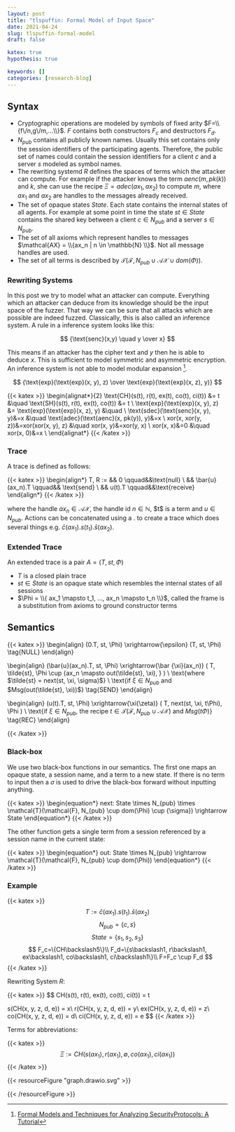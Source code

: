 ```yaml
---
layout: post
title: "tlspuffin: Formal Model of Input Space"
date: 2021-04-24
slug: tlspuffin-formal-model
draft: false

katex: true
hypothesis: true

keywords: []
categories: [research-blog]
---
```




## Syntax

* Cryptographic operations are modeled by symbols of fixed arity $F=\\{f\/n,g\/m,...\\}$. $F$ contains both constructors $F_c$ and destructors $F_d$.
* $N_{pub}$ contains all publicly known names. Usually this set contains only the session identifiers of the participating agents. Therefore, the public set of names could contain the session identifiers for a client $c$ and a server $s$ modeled as symbol names.
* The rewriting systemd $R$ defines the spaces of terms which the attacker can compute. For example if the attacker knows the term $aenc(m, pk(k))$ and $k$, she can use the recipe $\Xi=adec(ax_1, ax_2)$ to compute $m$, where $ax_1$ and $ax_2$ are handles to the messages already received.
* The set of opaque states $State$. Each state contains the internal states of all agents. For example at some point in time the state $st \in State$ contains the shared key between a client $c \in N_{pub}$ and a server $s  \in N_{pub}$.
* The set of all axioms which represent handles to messages $\mathcal{AX} = \\{ax_n | n \in \mathbb{N} \\}$. Not all message handles are used.
* The set of all terms is described by $\mathcal{T}(\mathcal{F}, N_{pub} \cup \mathcal{AX} \cup dom(\Phi))$.
<!--
* A rewriting system is usually not enough when the protocol contains terms like $g^{ab}$ as there is no way to know that it is equal to $g^{ba}$. As this kind of computation is important in DH, the attack should be able to reason about it.
-->

### Rewriting Systems

In this post we try to model what an attacker can compute. Everything which an attacker can deduce from its knowledge should be the input space of the fuzzer. That way we can be sure that all attacks which are possible are indeed fuzzed. Classically, this is also called an inference system. A rule in a inference system looks like this:

$$
{\text{senc}(x,y) \quad y \over x}
$$

This means if an attacker has the cipher text and $y$ then he is able to deduce $x$. This is sufficient to model symmetric and asymmetric encryption. An inference system is not able to model modular expansion [^1].

$$
{\text{exp}(\text{exp}(x, y), z) \over \text{exp}(\text{exp}(x, z), y)}
$$


{{< katex >}}
\begin{alignat*}{2}
\text{CH}(s(t), r(t), ex(t), co(t), ci(t)) &= t                     &\quad 
\text{SH}(s(t), r(t), ex(t), co(t)) &= t                            \\
\text{exp}(\text{exp}(x, y), z) &= \text{exp}(\text{exp}(x, z), y)  &\quad 
                                                                    \\
\text{sdec}(\text{senc}(x, y), y)&=x                                &\quad
\text{adec}(\text{aenc}(x, pk(y)), y)&=x                            \\
xor(x, xor(y, z))&=xor(xor(x, y), z)                                &\quad
xor(x, y)&=xor(y, x)                                                \\
xor(x, x)&=0                                                        &\quad
xor(x, 0)&=x                                                        \\
\end{alignat*}
{{< /katex >}}

### Trace

A trace is defined as follows:

{{< katex >}}
\begin{align*}
T, R := && 0                \qquad&&\text{null} \\
        && \bar{u}(ax_n).T  \qquad&& \text{send} \\
        && u(t).T           \qquad&&\text{receive}
\end{align*}
{{< /katex >}}

where the handle $ax_n \in \mathcal{AX}$, the handle id $n \in \mathbb{N}$, $t\$ is a term and $u \in N_{pub}$. Actions can be concatenated using a $.$ to create a trace which does several things e.g. $\bar{c}(ax_1).s(t_1).\bar{s}(ax_2)$.

### Extended Trace

An extended trace is a pair $A = (T, st, \Phi)$

* $T$ is a closed plain trace
* $st \in State$ is an opaque state which resembles the internal states of all sessions
* $\Phi = \\{ ax_1 \mapsto t_1, ..., ax_n \mapsto t_n \\}$, called the frame is a substitution from axioms to ground constructor terms

## Semantics

{{< katex >}}
\begin{align}
(0.T, st, \Phi) 
\xrightarrow{\epsilon} 
(T, st, \Phi)
\tag{NULL}
\end{align}


\begin{align}
(\bar{u}(ax_n).T, st, \Phi) 
\xrightarrow{\bar {\xi}(ax_n)} 
(
    T, 
    \tilde{st},
    \Phi \cup \{ax_n \mapsto out(\tilde{st}, \xi), \}
) \\
\text{where $\tilde{st} = next(st, \xi, \sigma)$} \\
\text{if $\xi \in N_{pub}$ and $Msg(out(\tilde{st}, \xi))$}
\tag{SEND}
\end{align}


\begin{align}
(u(t).T, st, \Phi) 
\xrightarrow{\xi(\zeta)} 
(
    T, 
    next(st, \xi, t\Phi),
    \Phi
) \\
\text{if $\xi \in N_{pub}$, the recipe $t \in \mathcal{T}(\mathcal{F}, N_{pub} \cup \mathcal{AX})$ and $Msg(t\Phi)$}
\tag{REC}
\end{align}

{{< /katex >}}

### Black-box

We use two black-box functions in our semantics. The first one maps an opaque state, a session name, and a term to a new state. If there is no term to input then a $\sigma$ is used to drive the black-box forward without inputting anything.

{{< katex >}}
\begin{equation*}
next: State \times N_{pub} \times \mathcal{T}(\mathcal{F}, N_{pub} \cup dom(\Phi) \cup \{\sigma\}) \rightarrow State
\end{equation*}
{{< /katex >}}

The other function gets a single term from a session referenced by a session name in the current state:

{{< katex >}}
\begin{equation*}
out: State \times N_{pub} \rightarrow \mathcal{T}(\mathcal{F}, N_{pub} \cup dom(\Phi))
\end{equation*}
{{< /katex >}}


### Example

{{< katex >}}
$$
T:=\bar{c}(ax_1).s(t_1).\bar{s}(ax_2)
$$
$$
N_{pub}=\{c,s\}
$$
$$
State=\{s_1, s_2, s_3\}
$$
$$
F_c=\{CH\backslash5\}\\
F_d=\{s\backslash1, r\backslash1, ex\backslash1, co\backslash1, ci\backslash1\}\\
F=F_c \cup F_d
$$
{{< /katex >}}

Rewriting System $R$:

{{< katex >}}
$$
CH(s(t), r(t), ex(t), co(t), ci(t)) = t

s(CH(x, y, z, d, e)) = x\\
r(CH(x, y, z, d, e)) = y\\
ex(CH(x, y, z, d, e)) = z\\
co(CH(x, y, z, d, e)) = d\\
ci(CH(x, y, z, d, e)) = e
$$
{{< /katex >}}


Terms for abbreviations:

{{< katex >}}
$$
\Xi := CH(s(ax_1), r(ax_1), \emptyset, co(ax_1), ci(ax_1))
$$
{{< /katex >}}

{{< resourceFigure "graph.drawio.svg" >}}

 {{< /resourceFigure >}}



[^1]: [Formal Models and Techniques for Analyzing SecurityProtocols: A Tutorial](https://hal.inria.fr/hal-01090874/document)